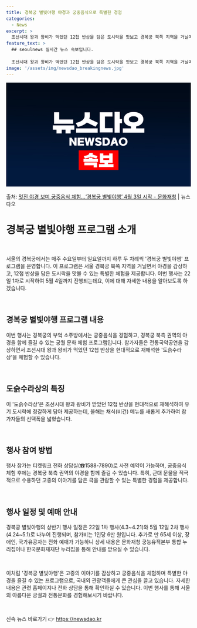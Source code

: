 ```yaml
---
title: 경복궁 별빛야행 야경과 궁중음식으로 특별한 경험
categories:
  - News
excerpt: >
  조선시대 왕과 왕비가 먹었던 12첩 반상을 담은 도시락을 맛보고 경복궁 북쪽 지역을 거닐며 야경을 즐길 수 …
feature_text: >
  ## seoulnews 실시간 뉴스 속보입니다.

  조선시대 왕과 왕비가 먹었던 12첩 반상을 담은 도시락을 맛보고 경복궁 북쪽 지역을 거닐며 야경을 즐길 수 …
image: '/assets/img/newsdao_breakingnews.jpg'
---
```


![뉴스다오 속보](/assets/img/newsdao_breakingnews.jpg)

<p>출처: <a href="https://newsdao.kr/3397" rel="dofollow">멋진 야경 보며 궁중음식 체험…‘경복궁 별빛야행’ 4월 3일 시작 - 문화재청</a> | 뉴스다오</p>

<h1 data-ke-size="size26">경복궁 별빛야행 프로그램 소개</h1>
<p data-ke-size="size16">&nbsp;</p>
서울의 경복궁에서는 매주 수요일부터 일요일까지 하루 두 차례씩 '경복궁 별빛야행' 프로그램을 운영합니다. 이 프로그램은 서울 경복궁 북쪽 지역을 거닐면서 야경을 감상하고, 12첩 반상을 담은 도시락을 맛볼 수 있는 특별한 체험을 제공합니다. 이번 행사는 22일 1차로 시작하여 5월 4일까지 진행되는데요, 이에 대해 자세한 내용을 알아보도록 하겠습니다.
<p data-ke-size="size16">&nbsp;</p>

<h2 data-ke-size="size26">경복궁 별빛야행 프로그램 내용</h2>
<p data-ke-size="size16">이번 행사는 경복궁의 부엌 소주방에서는 궁중음식을 경험하고, 경복궁 북측 권역의 야경을 함께 즐길 수 있는 궁궐 문화 체험 프로그램입니다. 참가자들은 전통국악공연을 감상하면서 조선시대 왕과 왕비가 먹었던 12첩 반상을 현대적으로 재해석한 '도슭수라상'을 체험할 수 있습니다.</p>
<p data-ke-size="size16">&nbsp;</p>

<h2 data-ke-size="size26">도슭수라상의 특징</h2>
<p data-ke-size="size16">이 '도슭수라상'은 조선시대 왕과 왕비가 받았던 12첩 반상을 현대적으로 재해석하여 유기 도시락에 정갈하게 담아 제공하는데, 올해는 채식(비건) 메뉴를 새롭게 추가하여 참가자들의 선택폭을 넓혔습니다.</p>
<p data-ke-size="size16">&nbsp;</p>

<h2 data-ke-size="size26">행사 참여 방법</h2>
<p data-ke-size="size16">행사 참가는 티켓링크 전화 상담실(☎1588-7890)로 사전 예약이 가능하며, 궁중음식 체험 후에는 경복궁 북측 권역의 야경을 함께 즐길 수 있습니다. 특히, 근대 문물을 적극적으로 수용하던 고종의 이야기를 담은 극을 관람할 수 있는 특별한 경험을 제공합니다.</p>
<p data-ke-size="size16">&nbsp;</p>

<h2 data-ke-size="size26">행사 일정 및 예매 안내</h2>
<p data-ke-size="size16">경복궁 별빛야행의 상반기 행사 일정은 22일 1차 행사(4.3~4.21)와 5월 12일 2차 행사(4.24~5.1)로 나누어 진행되며, 참가비는 1인당 6만 원입니다. 추가로 만 65세 이상, 장애인, 국가유공자는 전화 예매가 가능하니 상세 내용은 문화재청 궁능유적본부 통합 누리집이나 한국문화재재단 누리집을 통해 안내를 받으실 수 있습니다.</p>
<p data-ke-size="size16">&nbsp;</p>

이처럼 '경복궁 별빛야행'은 고종의 이야기를 감상하고 궁중음식을 체험하며 특별한 야경을 즐길 수 있는 프로그램으로, 국내외 관광객들에게 큰 관심을 끌고 있습니다. 자세한 내용은 관련 홈페이지나 전화 상담을 통해 확인하실 수 있습니다. 이번 행사를 통해 서울의 아름다운 궁궐과 전통문화를 경험해보시기 바랍니다.
<p data-ke-size="size16">&nbsp;</p> 

신속 뉴스 바로가기 👉 <a href="https://newsdao.kr" rel="dofollow">https://newsdao.kr</a>


